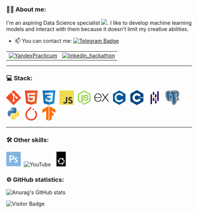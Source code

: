 <!--  
![header](https://capsule-render.vercel.app/api?type=waving&color=gradient&height=256&section=header&text=Hello%20World!&fontSize=75&animation=fadeIn&fontAlignY=38&desc=Welcome%20to%20my%20GitHub%20profile!&descAlignY=51&descAlign=59)
-->
### :man_technologist: About me:

I'm an aspiring Data Science specialist <img src="https://media.giphy.com/media/WUlplcMpOCEmTGBtBW/giphy.gif" width="30px">. I like to develop machine learning models and interact with them because it doesn't limit my creative abilities.

- :mailbox: You can contact me: [![Telegram Badge](https://img.shields.io/badge/-RedAlexDad-blue?style=flat&logo=Telegram&logoColor=white)](https://t.me/RedAlexDad)

<table>
  <tr>
    <td>
      <a href="https://github.com/RedAlexDad/YandexPracticum">
        <img src="https://github-readme-stats.vercel.app/api/pin/?username=RedAlexDad&repo=YandexPracticum" alt="YandexPracticum">
      </a>
    </td>
    <td>
      <a href="https://github.com/RedAlexDad/linkedin_hackathon">
        <img src="https://github-readme-stats.vercel.app/api/pin/?username=RedAlexDad&repo=linkedin_hackathon" alt="linkedin_hackathon">
      </a>
    </td>
  </tr>
</table>

---

### 💻 Stack:

<div>
    <!-- INFRASTRUCTURE -->
  <img src="https://github.com/devicons/devicon/blob/master/icons/git/git-original.svg" title="git" alt="git" width="40" height="40"/>&nbsp;
    <!-- FRONTEND -->
  <img src="https://github.com/devicons/devicon/blob/master/icons/html5/html5-original.svg" title="html5" alt="html5" width="40" height="40"/>&nbsp;
  <img src="https://github.com/devicons/devicon/blob/master/icons/css3/css3-original.svg" title="css" alt="css" width="40" height="40"/>&nbsp;
  <img src="https://github.com/devicons/devicon/blob/master/icons/javascript/javascript-original.svg" title="javascript" alt="javascript" width="40" height="40"/>&nbsp;
<!--   <img src="https://github.com/devicons/devicon/blob/master/icons/sass/sass-original.svg" title="sass/scss" alt="sass/scss" width="40" height="40"/>&nbsp; -->
    <!-- BACKEND -->
<!--   <img src="https://github.com/devicons/devicon/blob/master/icons/react/react-original.svg" title="reactjs" alt="reactjs" width="40" height="40"/>&nbsp -->
  <img src="https://github.com/devicons/devicon/blob/master/icons/nodejs/nodejs-original.svg" title="nodejs" alt="nodejs" width="40" height="40"/>&nbsp
  <img src="https://github.com/devicons/devicon/blob/master/icons/express/express-original.svg" title="express" alt="express" width="40" height="40"/>&nbsp
<!--   <img src="https://github.com/devicons/devicon/blob/master/icons/mongodb/mongodb-original.svg" title="mongodb" alt="mongodb" width="40" height="40"/>&nbsp -->
<!--   <img src="https://github.com/devicons/devicon/blob/master/icons/redux/redux-original.svg" title="redux" alt="redux" width="40" height="40"/>&nbsp; -->
    <!-- LANGUAGE -->
  <img src="https://github.com/devicons/devicon/blob/master/icons/c/c-plain.svg" title="C" alt="C" width="40" height="40"/>&nbsp;
  <img src="https://github.com/devicons/devicon/blob/master/icons/cplusplus/cplusplus-plain.svg" title="Cplusplus" alt="Cplusplus" width="40" height="40"/>&nbsp;
    <!-- DATA SCIENCE -->
  <img src="https://github.com/devicons/devicon/blob/master/icons/pandas/pandas-original.svg" title="Pandas" alt="Pandas" width="40" height="40"/>&nbsp;
  <img src="https://github.com/devicons/devicon/blob/master/icons/postgresql/postgresql-original.svg" title="PostgreSQL" alt="PostgreSQL" width="40" height="40"/>&nbsp;
  <img src="https://github.com/devicons/devicon/blob/master/icons/python/python-original.svg" title="Python" alt="Python" width="40" height="40"/>&nbsp;
  <img src="https://github.com/devicons/devicon/blob/master/icons/pytorch/pytorch-original.svg" title="PyTorch" alt="PyTorch" width="40" height="40"/>&nbsp;
  <img src="https://github.com/devicons/devicon/blob/master/icons/tensorflow/tensorflow-original.svg" title="TensorFlow" alt="TensorFlow" width="40" height="40"/>&nbsp;
      
      
</div>

---

### 🛠 Other skills:

<div>
  <img src="https://github.com/devicons/devicon/blob/master/icons/photoshop/photoshop-plain.svg" title="photoshop" alt="photoshop" width="40" height="40"/>&nbsp;
  <img src="https://upload.wikimedia.org/wikipedia/commons/9/9e/YouTube_Logo_%282013-2017%29.svg" title="YouTube" alt="YouTube" width="40" height="40"/>&nbsp;
  <img src="https://github.com/devicons/devicon/blob/master/icons/ubuntu/ubuntu-plain.svg" title="Ubuntu" alt="Ubuntu" width="40" height="40"/>&nbsp;
</div>

<!---

!-- ### 💻 Пройденные курсы:

| Курсы                                                           | Дата              |
| ----------------------------------------------------------------| :---------------: |
| https://practicum.yandex.ru/Специалист по Data Science          | 10/2022 - 06/2023 |

--- -->

### ⚙️ GitHub statistics:
<!-- 
<img align="left" src="http://github-readme-streak-stats.herokuapp.com?user=RedAlexDad&theme=dark&background=000000" alt="webDev's Github stats" />
-->
![Anurag's GitHub stats](https://github-readme-stats.vercel.app/api?username=RedAlexDad&show_icons=true&theme=radical)

<!--

<table>
  <tr>
    <td>
      <img align="left" src="http://github-readme-streak-stats.herokuapp.com?user=RedAlexDad&theme=dark&background=000000" alt="webDev's Github stats" />
    </td>
    <td>
      <img height="195px" align="right" alt="webDev's Github Languages" src="https://github-readme-stats-sigma-five.vercel.app/api/top-langs/?username=RedAlexDad&layout=compact&theme=vision-friendly-dark" />
    </td>
  </tr>
</table>

-->

![Visitor Badge](https://visitor-badge.laobi.icu/badge?page_id=RedAlexDad)
